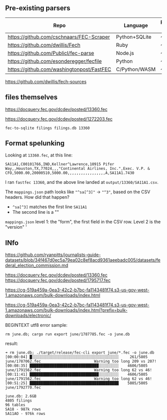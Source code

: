 ## Pre-existing parsers

| Repo                                      | Language      | Release date |
| ----------------------------------------- | ------------- | ------------ |
| https://github.com/cschnaars/FEC-Scraper  | Python+SQLite | ~2011        |
| https://github.com/dwillis/Fech           | Ruby          | ~2012?       |
| https://github.com/PublicI/fec-parse      | Node.js       | ~2015        |
| https://github.com/esonderegger/fecfile   | Python        | ~2018        |
| https://github.com/washingtonpost/FastFEC | C/Python/WASM | ~2021        |

https://github.com/dwillis/fech-sources

## files themselves

https://docquery.fec.gov/dcdev/posted/13360.fec

https://docquery.fec.gov/dcdev/posted/1272203.fec

```
fec-to-sqlite filings filings.db 13360
```

## Format spelunking

Looking at `13360.fec`, at this line:

```
SA11A1,C00101766,IND,Kellner^Lawrence,10915 Pifer Way,,Houston,TX,77024,,,"Continental Airlines, Inc.",Exec. V.P. & CFO,5000.00,20000510,5000.00,,,,,,,,,,,,,,,,,A,SA11A1.7430
```

I ran `fastfec 13360`, and the above line landed at `output/13360/SA11A1.csv`.

The `mappings.json` path looks like `"^sa[^3]"` -> `"^3"`, based on the CSV headers. How did that happen?

- `^sa[^3]` matches the first line `SA11A1`
- The second line is a ""

`mappings.json` level 1: the "form", the first field in the CSV row. Level 2 is the "version"
'

## INfo

https://github.com/ryanpitts/journalists-guide-datasets/blob/34f467d0ec5a79ea02c8ef8acd9361aeebadc005/datasets/federal_election_commission.md

https://docquery.fec.gov/dcdev/posted/13360.fec
https://docquery.fec.gov/dcdev/posted/1795717.fec

https://cg-519a459a-0ea3-42c2-b7bc-fa1143481f74.s3-us-gov-west-1.amazonaws.com/bulk-downloads/index.html

https://cg-519a459a-0ea3-42c2-b7bc-fa1143481f74.s3-us-gov-west-1.amazonaws.com/bulk-downloads/index.html?prefix=bulk-downloads/electronic/



BEGINTEXT utf8 error sample:

```
rm june.db; cargo run export june/1787785.fec -o june.db
```



result:

```
➜ rm june.db; ./target/release/fec-cli export june/*.fec -o june.db
[00:00:04] █░░░░░░░░░░░░░░░░░░░░░░░░░░░░░░░░░░░░░░░     261/5805    june/1787062.fec                        Warning too long 209 vs 207!
[00:08:35] ███████████████████████████████░░░░░░░░░    4606/5805    june/1791562.fec                        Warning too long 62 vs 46!
[00:11:41] ███████████████████████████████░░░░░░░░░    4606/5805    june/1791562.fec                        Warning too long 62 vs 46!
[00:51:25] ████████████████████████████████████████    5805/5805    june/1792770.fec

june.db: 2.6GB
4805 filings
96 tables
SA18 - 987k rows
SA11AO - 976k rows
```
